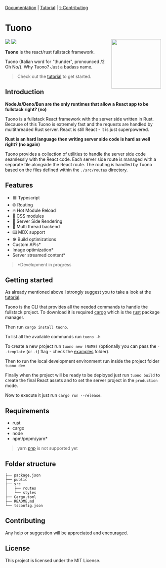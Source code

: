 [Documentation](https://tuono.dev) | [Tutorial](https://github.com/Valerioageno/tuono/blob/main/docs/tutorial.md) |
[✨Contributing](https://tuono.dev/documentation/contributing)

# Tuono

<img align="right" src="https://raw.githubusercontent.com/Valerioageno/tuono/main/assets/logo.png" width="160px">

![](https://github.com/Valerioageno/tuono/actions/workflows/rust.yml/badge.svg)
![](https://github.com/Valerioageno/tuono/actions/workflows/typescript.yml/badge.svg)


**Tuono** is the react/rust fullstack framework.

Tuono (Italian word for "thunder", pronounced /2 Oh No/). 
Why Tuono? Just a badass name.

> Check out the [tutorial](https://github.com/Valerioageno/tuono/blob/main/docs/tutorial.md) to get started.

## Introduction

**NodeJs/Deno/Bun are the only runtimes that allow a React app to be fullstack right? (no)**

Tuono is a fullstack React framework with the server side written in Rust. 
Because of this Tuono is extremely fast and the requests are handled by multithreaded Rust server.
React is still React - it is just superpowered.

**Rust is an hard language then writing server side code is hard as well right? (no again)**

Tuono provides a collection of utilities to handle the server side code seamlessly with the React code.
Each server side route is managed with a separate file alongside the React route. The routing is handled
by Tuono based on the files defined within the `./src/routes` directory.

## Features

- 🟦  Typescript
- 🌐  Routing
- 🔥  Hot Module Reload
- 🍭  CSS modules
- 🧬  Server Side Rendering
- 🧵  Multi thread backend
- ⌨️ MDX support
- ⚙️   Build optimizations
- Custom APIs*
- Image optimization*
- Server streamed content*

> *Development in progress

## Getting started

As already mentioned above I strongly suggest you to take a look at the
[tutorial](https://github.com/Valerioageno/tuono/blob/main/docs/tutorial.md).

Tuono is the CLI that provides all the needed commands to handle the fullstack project. 
To download it is required [cargo](https://doc.rust-lang.org/cargo/) which is the [rust](https://www.rust-lang.org/)
package manager.

Then run `cargo install tuono`.

To list all the available commands run `tuono -h`

To create a new project run `tuono new [NAME]` (optionally you can pass the `--template` (or `-t`) flag - check the 
[examples](https://github.com/Valerioageno/tuono/tree/main/examples) folder).

Then to run the local development environment run inside the project folder `tuono dev`

Finally when the project will be ready to be deployed just run `tuono build` to create the final React assets
and to set the server project in the `production` mode.

Now to execute it just run `cargo run --release`.

## Requirements

- rust
- cargo
- node
- npm/pnpm/yarn*

> yarn [pnp](https://yarnpkg.com/features/pnp) is not supported yet

## Folder structure

```
├── package.json
├── public
├── src
│   ├── routes
│   └── styles
├── Cargo.toml
├── README.md
└── tsconfig.json
```

## Contributing
Any help or suggestion will be appreciated and encouraged.

## License

This project is licensed under the MIT License.
